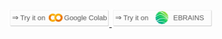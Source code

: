 
<a href="https://colab.research.google.com/github/neuromorphic-polito/inNuCE_BRANDY-2025/blob/main/SNN_sinabs_training.ipynb">
    <img src="images/tryGoogleColab.png" alt="Google Colab" width=32%>
</a>

<a href="https://lab.ebrains.eu/hub/user-redirect/git-pull?repo=https://github.com/neuromorphic-polito/inNuCE_BRANDY-2025&urlpath=lab/tree/inNuCE_BRANDY-2025/SNN_sinabs_training.ipynb&branch=main">
    <img src="images/tryEbrains.png" alt="Ebrains" width=32%>
</a>
